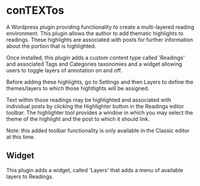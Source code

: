 # conTEXTos
A Wordpress plugin providing functionality to create a multi-layered reading environment. This plugin allows the author to add thematic highlights to readings. These highlights are associated with posts for further information about the portion that is highlighted. 

Once installed, this plugin adds a custom content type called 'Readings' and associated Tags and Categories taxonomies and a widget allowing users to toggle layers of annotation on and off. 

Before adding these highlights, go to Settings and then Layers to define the themes/layers to which those hightlights will be assigned.

Text within those readings may be highlighted and associated with individual posts by clicking the Highlighter button in the Readings editor toolbar. The highlighter tool provides a window in which you may select the theme of the highlight and the post to which it should link.

Note: this added toolbar functionality is only available in the Classic editor at this time.

## Widget
This plugin adds a widget, called 'Layers' that adds a menu of available layers to Readings.
